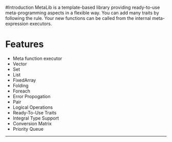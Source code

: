#Introduction
MetaLib is a template-based library providing ready-to-use meta-programming aspects in a flexible way. You can add many traits by following the rule. Your new functions can be called from the internal meta-expression executors.

# Features
- Meta function executor
- Vector
- Set
- List
- FixedArray
- Folding
- Foreach
- Error Propogation
- Pair
- Logical Operations
- Ready-To-Use Traits
- Integral Type Support
- Conversion Matrix
- Priority Queue
------------
